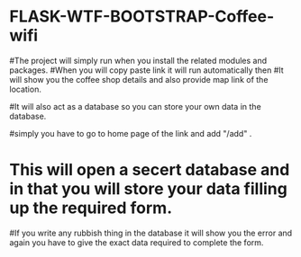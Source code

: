 # FLASK-WTF-BOOTSTRAP-Coffee-wifi

#The project will simply run when you install the related modules and packages.
#When you will copy paste link it will run automatically then
#It will show you the coffee shop details and also provide map link of the location.



#It will also act as a database so you can store your own data in the database.

#simply you have to go to home page of the link and add "/add" . 
# This will open a secert database and in that you will store your data filling up the required form.

#If you write any rubbish thing in the database it will show you the error and again you have to give the exact data required to complete the form.

